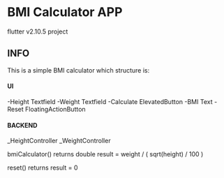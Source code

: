 # BMI Calculator APP

flutter v2.10.5 project

## INFO

This is a simple BMI calculator which structure is:

#### UI

-Height Textfield
-Weight Textfield
-Calculate ElevatedButton
-BMI Text
-Reset FloatingActionButton

#### BACKEND

_HeightController
_WeightController

bmiCalculator() returns double result = weight / ( sqrt(height) / 100 )

reset() returns result = 0





